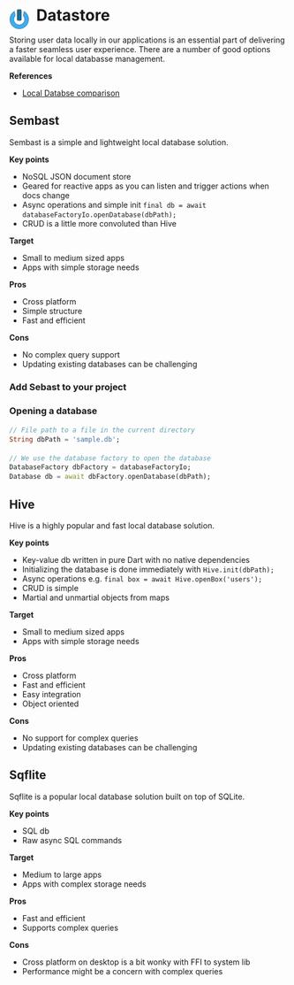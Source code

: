 # Datastore <img style="margin: 6px 13px 0px 0px" align="left" src="../../../../data/images/logo_36x36.png" />

Storing user data locally in our applications is an essential part of delivering a faster seamless 
user experience. There are a number of good options available for local databasse management.

**References**
* [Local Databse comparison](https://medium.com/@tahavoncelik/flutter-local-databases-and-comparisons-hive-sembast-sqflite-and-more-5d402390d1f8)

## Sembast
Sembast is a simple and lightweight local database solution.

**Key points**
* NoSQL JSON document store
* Geared for reactive apps as you can listen and trigger actions when docs change
* Async operations and simple init `final db = await databaseFactoryIo.openDatabase(dbPath);`
* CRUD is a little more convoluted than Hive

**Target**
* Small to medium sized apps
* Apps with simple storage needs

**Pros**
* Cross platform
* Simple structure
* Fast and efficient

**Cons**
* No complex query support
* Updating existing databases can be challenging

### Add Sebast to your project

### Opening a database
```dart
// File path to a file in the current directory
String dbPath = 'sample.db';

// We use the database factory to open the database
DatabaseFactory dbFactory = databaseFactoryIo;
Database db = await dbFactory.openDatabase(dbPath);
```

## Hive
Hive is a highly popular and fast local database solution.

**Key points**
* Key-value db written in pure Dart with no native dependencies
* Initializing the database is done immediately with `Hive.init(dbPath);`
* Async operations e.g. `final box = await Hive.openBox('users');`
* CRUD is simple
* Martial and unmartial objects from maps

**Target**
* Small to medium sized apps
* Apps with simple storage needs

**Pros**
* Cross platform
* Fast and efficient
* Easy integration
* Object oriented

**Cons**
* No support for complex queries
* Updating existing databases can be challenging

## Sqflite
Sqflite is a popular local database solution built on top of SQLite.

**Key points**
* SQL db
* Raw async SQL commands

**Target**
* Medium to large apps
* Apps with complex storage needs

**Pros**
* Fast and efficient
* Supports complex queries

**Cons**
* Cross platform on desktop is a bit wonky with FFI to system lib
* Performance might be a concern with complex queries

<!-- 
vim: ts=2:sw=2:sts=2
-->
